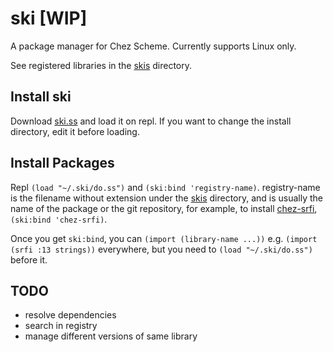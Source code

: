 # ski [WIP]
A package manager for Chez Scheme. Currently supports Linux only.

See registered libraries in the [skis](https://github.com/qothr/ski/tree/master/skies) directory.

## Install ski
Download [ski.ss](https://github.com/qothr/ski/raw/master/ski.ss) and load it on repl. If you want to change the install directory, edit it before loading.

## Install Packages
Repl `(load "~/.ski/do.ss")` and `(ski:bind 'registry-name)`. registry-name is the filename without extension under the [skis](https://github.com/qothr/ski/tree/master/skis) directory, and is usually the name of the package or the git repository, for example, to install [chez-srfi](https://github.com/arcfide/chez-srfi), `(ski:bind 'chez-srfi)`.

Once you get `ski:bind`, you can `(import (library-name ...))` e.g. `(import (srfi :13 strings))` everywhere, but you need to `(load "~/.ski/do.ss")` before it.

## TODO
- resolve dependencies
- search in registry
- manage different versions of same library
